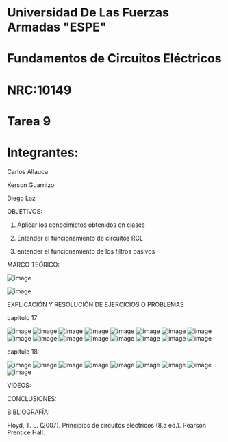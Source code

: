 # Universidad De Las Fuerzas Armadas "ESPE"

# Fundamentos de Circuitos Eléctricos 
# NRC:10149
# Tarea 9

 # Integrantes:
 
 Carlos Allauca
 
 Kerson Guarnizo
 
 Diego Laz

OBJETIVOS:

1. Aplicar los conocimietos obtenidos en clases

2. Entender el funcionamiento de circuitos RCL

3. entender el funcionamiento de los filtros pasivos

MARCO TEÓRICO:

![image](https://user-images.githubusercontent.com/93835463/156297693-7117d90d-1d6c-4376-9d35-6e015f0056b7.png)

![image](https://user-images.githubusercontent.com/93835463/156310839-a150b68a-95ff-4a7d-b990-1e0aeb524fb1.png)


EXPLICACIÓN Y RESOLUCIÓN DE EJERCICIOS O PROBLEMAS

capitulo 17

![image](https://user-images.githubusercontent.com/93835463/156316505-47b02326-c46d-4747-b84c-a788f45bd0db.png)
![image](https://user-images.githubusercontent.com/93835463/156316522-e77feb61-a970-4117-9ad9-6d3c5abf503e.png)
![image](https://user-images.githubusercontent.com/93835463/156316531-a3c0ac36-7acc-49d7-9610-0091bb89623e.png)
![image](https://user-images.githubusercontent.com/93835463/156316543-886efe7a-a7a0-487b-bc7e-720ea38502ae.png)
![image](https://user-images.githubusercontent.com/93835463/156316565-d78cbeb2-2aae-47fc-a19a-01095ebfe876.png)
![image](https://user-images.githubusercontent.com/93835463/156316582-677ee051-8ade-4e72-aa71-c82b1670b949.png)
![image](https://user-images.githubusercontent.com/93835463/156316598-3795329b-9100-4993-8ecd-ea21884bea00.png)
![image](https://user-images.githubusercontent.com/93835463/156316612-6368f2cb-8671-421e-9eda-6a6723bfb5cd.png)
![image](https://user-images.githubusercontent.com/93835463/156316638-2a06dddf-1ec9-41e1-88d6-82427540835b.png)
![image](https://user-images.githubusercontent.com/93835463/156316668-b2128e36-992c-413c-b7ee-9ccd4ec006df.png)
![image](https://user-images.githubusercontent.com/93835463/156316690-8299740f-7086-401a-b3cf-0687a1aa6678.png)
![image](https://user-images.githubusercontent.com/93835463/156316705-9d33fb56-6972-422d-bdfe-35356d5802c0.png)
![image](https://user-images.githubusercontent.com/93835463/156316721-173f1a1b-b794-4c16-945c-7c87c652ea97.png)
![image](https://user-images.githubusercontent.com/93835463/156316732-91c93f93-1354-4358-a16a-c43ce55fa6e3.png)
![image](https://user-images.githubusercontent.com/93835463/156316749-ca3707be-42bb-4dd3-a0a8-2d401ed6cfef.png)
![image](https://user-images.githubusercontent.com/93835463/156316764-11f7f944-23ed-465c-977a-84f87142e024.png)


capitulo 18

![image](https://user-images.githubusercontent.com/93835463/156314469-6997a3d7-ec7b-4d2e-b25d-791c49b5e315.png)
![image](https://user-images.githubusercontent.com/93835463/156314474-ca48eac8-fcad-4bad-ba22-f35e9ff7ccba.png)
![image](https://user-images.githubusercontent.com/93835463/156314490-511caf7b-dbf4-43f2-818c-1a4895e217a6.png)
![image](https://user-images.githubusercontent.com/93835463/156314503-2c32c3b6-96b1-4fbf-9dcf-595bd7a36626.png)
![image](https://user-images.githubusercontent.com/93835463/156314518-ce88da7f-d7c8-46f3-8129-f9579c609b0b.png)
![image](https://user-images.githubusercontent.com/93835463/156314521-0ca90f7a-37e4-41a3-8f27-f04c85347533.png)
![image](https://user-images.githubusercontent.com/93835463/156314534-aa649a4a-5e51-437b-9835-3113d2d9e015.png)
![image](https://user-images.githubusercontent.com/93835463/156314552-4f476296-42b5-41c2-a83d-558956ec31f5.png)
![image](https://user-images.githubusercontent.com/93835463/156314571-d2424f82-54f2-4574-92a0-94a136cc627d.png)

VIDEOS:

CONCLUSIONES:

BIBLIOGRAFÍA:

Floyd, T. L. (2007). Principios de circuitos electricos (8.a ed.). Pearson Prentice Hall.

